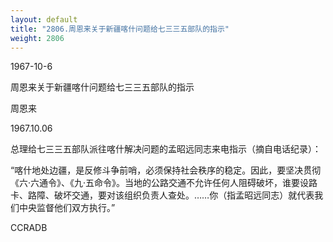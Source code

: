 ```yaml
---
layout: default
title: "2806.周恩来关于新疆喀什问题给七三三五部队的指示"
weight: 2806
---
```


1967-10-6

周恩来关于新疆喀什问题给七三三五部队的指示

周恩来

1967.10.06

总理给七三三五部队派往喀什解决问题的孟昭远同志来电指示（摘自电话纪录）：

“喀什地处边疆，是反修斗争前哨，必须保持社会秩序的稳定。因此，要坚决贯彻《六·六通令》、《九·五命令》。当地的公路交通不允许任何人阻碍破坏，谁要设路卡、路障、破坏交通，要对该组织负责人查处。……你（指孟昭远同志）就代表我们中央监督他们双方执行。”

CCRADB

